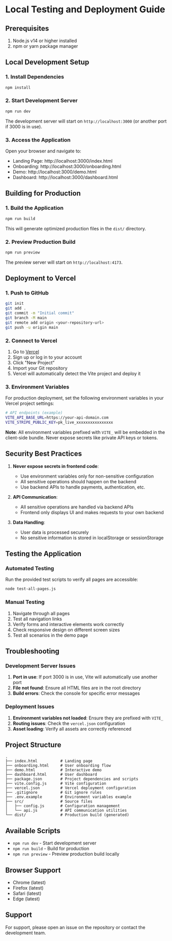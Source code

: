 # Local Testing and Deployment Guide

## Prerequisites

1. Node.js v14 or higher installed
2. npm or yarn package manager

## Local Development Setup

### 1. Install Dependencies

```bash
npm install
```

### 2. Start Development Server

```bash
npm run dev
```

The development server will start on `http://localhost:3000` (or another port if 3000 is in use).

### 3. Access the Application

Open your browser and navigate to:
- Landing Page: http://localhost:3000/index.html
- Onboarding: http://localhost:3000/onboarding.html
- Demo: http://localhost:3000/demo.html
- Dashboard: http://localhost:3000/dashboard.html

## Building for Production

### 1. Build the Application

```bash
npm run build
```

This will generate optimized production files in the `dist/` directory.

### 2. Preview Production Build

```bash
npm run preview
```

The preview server will start on `http://localhost:4173`.

## Deployment to Vercel

### 1. Push to GitHub

```bash
git init
git add .
git commit -m "Initial commit"
git branch -M main
git remote add origin <your-repository-url>
git push -u origin main
```

### 2. Connect to Vercel

1. Go to [Vercel](https://vercel.com)
2. Sign up or log in to your account
3. Click "New Project"
4. Import your Git repository
5. Vercel will automatically detect the Vite project and deploy it

### 3. Environment Variables

For production deployment, set the following environment variables in your Vercel project settings:

```bash
# API endpoints (example)
VITE_API_BASE_URL=https://your-api-domain.com
VITE_STRIPE_PUBLIC_KEY=pk_live_xxxxxxxxxxxxxxxx
```

**Note**: All environment variables prefixed with `VITE_` will be embedded in the client-side bundle. Never expose secrets like private API keys or tokens.

## Security Best Practices

1. **Never expose secrets in frontend code**: 
   - Use environment variables only for non-sensitive configuration
   - All sensitive operations should happen on the backend
   - Use backend APIs to handle payments, authentication, etc.

2. **API Communication**:
   - All sensitive operations are handled via backend APIs
   - Frontend only displays UI and makes requests to your own backend

3. **Data Handling**:
   - User data is processed securely
   - No sensitive information is stored in localStorage or sessionStorage

## Testing the Application

### Automated Testing

Run the provided test scripts to verify all pages are accessible:

```bash
node test-all-pages.js
```

### Manual Testing

1. Navigate through all pages
2. Test all navigation links
3. Verify forms and interactive elements work correctly
4. Check responsive design on different screen sizes
5. Test all scenarios in the demo page

## Troubleshooting

### Development Server Issues

1. **Port in use**: If port 3000 is in use, Vite will automatically use another port
2. **File not found**: Ensure all HTML files are in the root directory
3. **Build errors**: Check the console for specific error messages

### Deployment Issues

1. **Environment variables not loaded**: Ensure they are prefixed with `VITE_`
2. **Routing issues**: Check the `vercel.json` configuration
3. **Asset loading**: Verify all assets are correctly referenced

## Project Structure

```
.
├── index.html          # Landing page
├── onboarding.html     # User onboarding flow
├── demo.html           # Interactive demo
├── dashboard.html      # User dashboard
├── package.json        # Project dependencies and scripts
├── vite.config.js      # Vite configuration
├── vercel.json         # Vercel deployment configuration
├── .gitignore          # Git ignore rules
├── .env.example        # Environment variables example
├── src/                # Source files
│   ├── config.js       # Configuration management
│   └── api.js          # API communication utilities
└── dist/               # Production build (generated)
```

## Available Scripts

- `npm run dev` - Start development server
- `npm run build` - Build for production
- `npm run preview` - Preview production build locally

## Browser Support

- Chrome (latest)
- Firefox (latest)
- Safari (latest)
- Edge (latest)

## Support

For support, please open an issue on the repository or contact the development team.